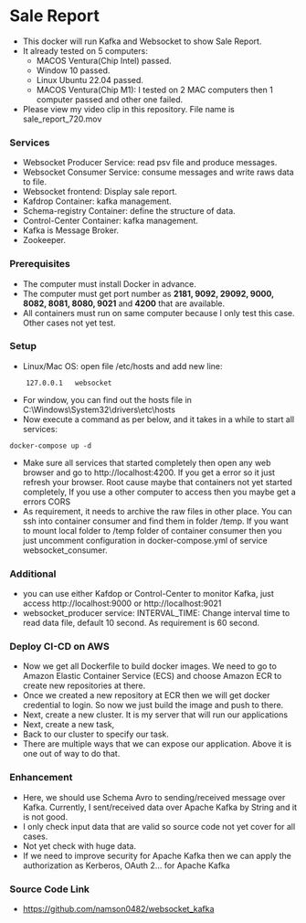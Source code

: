 # Sale Report

- This docker will run Kafka and Websocket to show Sale Report. 
- It already tested on 5 computers: 
  + MACOS Ventura(Chip Intel) passed.
  + Window 10 passed.
  + Linux Ubuntu 22.04 passed.
  + MACOS Ventura(Chip M1): I tested on 2 MAC computers then 1 computer passed and other one failed.
- Please view my video clip in this repository. File name is sale_report_720.mov

### Services
- Websocket Producer Service: read psv file and produce messages.
- Websocket Consumer Service: consume messages and write raws data to file.
- Websocket frontend: Display sale report.
- Kafdrop Container: kafka management.
- Schema-registry Container: define the structure of data.
- Control-Center Container: kafka management.
- Kafka is Message Broker.
- Zookeeper.

### Prerequisites
- The computer must install Docker in advance.
- The computer must get port number as **2181, 9092, 29092, 9000, 8082, 8081, 8080, 9021** and **4200** that are available.
- All containers must run on same computer because I only test this case. Other cases not yet test.

### Setup
- Linux/Mac OS: open file /etc/hosts and add new line:
```
    127.0.0.1   websocket
```
- For window, you can find out the hosts file in C:\Windows\System32\drivers\etc\hosts
- Now execute a command as per below, and it takes in a while to start all services:
```
docker-compose up -d
```
- Make sure all services that started completely then open any web browser and go to http://localhost:4200. If you get a error so it just refresh your browser. Root cause maybe that containers not yet started completely, If you use a other computer to access then you maybe get a errors CORS
- As requirement, it needs to archive the raw files in other place. You can ssh into container consumer and find them in folder /temp. If you want to mount local folder to /temp folder of container consumer then you just uncomment configuration in docker-compose.yml of service websocket_consumer.

### Additional
- you can use either Kafdop or Control-Center to monitor Kafka, just access http://localhost:9000 or http://localhost:9021
- websocket_producer service: INTERVAL_TIME: Change interval time to read data file, default 10 second. As requirement is 60 second. 

### Deploy CI-CD on AWS
- Now we get all Dockerfile to build docker images. We need to go to Amazon Elastic Container Service (ECS) and choose Amazon ECR to create new repositories at there.
- Once we created a new repository at ECR then we will get docker credential to login. So now we just build the image and push to there.
- Next, create a new cluster. It is my server that will run our applications
- Next, create a new task,
- Back to our cluster to specify our task.
- There are multiple ways that we can expose our application. Above it is one out of way to do that.

### Enhancement
- Here, we should use Schema Avro to sending/received message over Kafka. Currently, I sent/received data over Apache Kafka by String and it is not good. 
- I only check input data that are valid so source code not yet cover for all cases.
- Not yet check with huge data.
- If we need to improve security for Apache Kafka then we can apply the authorization as Kerberos, OAuth 2... for Apache Kafka

### Source Code Link
- https://github.com/namson0482/websocket_kafka
